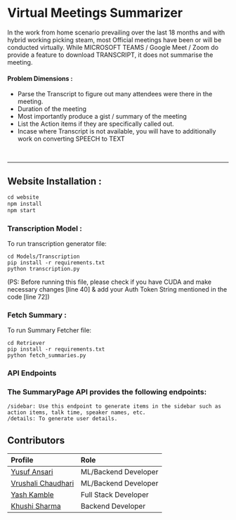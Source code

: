 # Virtual Meetings Summarizer
In the work from home scenario prevailing over the last 18 months and with hybrid working picking steam, most Official meetings have been or will be conducted virtually. While MICROSOFT TEAMS / Google Meet / Zoom do provide a feature to download TRANSCRIPT, it does not summarise the meeting.


#### Problem Dimensions :

- Parse the Transcript to figure out many attendees were there in the meeting.
- Duration of the meeting
- Most importantly produce a gist / summary of the meeting
- List the Action items if they are specifically called out.
- Incase where Transcript is not available, you will have to additionally work on converting SPEECH to TEXT

<br>
<hr>

## Website Installation :

```js
cd website
npm install
npm start
```
### Transcription Model :
To run transcription generator file:

```
cd Models/Transcription
pip install -r requirements.txt
python transcription.py
```
(PS: Before running this file, please check if you have CUDA and make necessary changes [line 40] & add your Auth Token String mentioned in the code [line 72])

### Fetch Summary :
To run Summary Fetcher file:

```
cd Retriever
pip install -r requirements.txt
python fetch_summaries.py
```

### API Endpoints
### The SummaryPage API provides the following endpoints:

```
/sidebar: Use this endpoint to generate items in the sidebar such as action items, talk time, speaker names, etc.
/details: To generate user details.
```



## Contributors

| Profile                                                  | Role |
| :------------------------------------------------------- | :------- |
| [Yusuf Ansari](https://github.com/Yusuf80216)           | ML/Backend Developer |
| [Vrushali Chaudhari](https://github.com/Vrushali-anil-Chaudhari)           | ML/Backend Developer |
| [Yash Kamble](https://github.com/yash-devop)           | Full Stack Developer |
| [Khushi Sharma](https://github.com/khushishar)           | Backend Developer |
